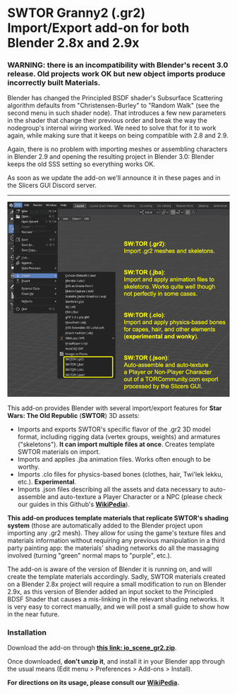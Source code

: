 # SWTOR Granny2 (.gr2) Import/Export add-on for both Blender 2.8x and 2.9x

### WARNING: there is an incompatibility with Blender's recent 3.0 release. Old projects work OK but new object imports produce incorrectly built Materials.

Blender has changed the Principled BSDF shader's Subsurface Scattering algorithm defaults from "Christensen-Burley" to "Random Walk" (see the second menu in such shader node). That introduces a few new parameters in the shader that change their previous order and break the way the nodegroup's internal wiring worked. We need to solve that for it to work again, while making sure that it keeps on being compatible with 2.8 and 2.9.

Again, there is no problem with importing meshes or assembling characters in Blender 2.9 and opening the resulting project in Blender 3.0: Blender keeps the old SSS setting so everything works OK.

As soon as we update the add-on we'll announce it in these pages and in the Slicers GUI Discord server.

---

![](https://github.com/SWTOR-Slicers/WikiPedia/blob/main/images/other-repositories/gr2-plugin/gr2_addon_010.png)

This add-on provides Blender with several import/export features for **Star Wars: The Old Republic** (**SWTOR**) 3D assets:

* Imports and exports SWTOR's specific flavor of the .gr2 3D model format, including rigging data (vertex groups, weights) and armatures ("skeletons"). **It can import multiple files at once**. Creates template SWTOR materials on import.
* Imports and applies .jba animation files. Works often enough to be worthy.
* Imports .clo files for physics-based bones (clothes, hair, Twi'lek lekku, etc.). **Experimental**.
* Imports .json files describing all the assets and data necessary to auto-assemble and auto-texture a Player Character or a NPC (please check our guides in this Github's [**WikiPedia**](https://github.com/SWTOR-Slicers/WikiPedia/other-repositories/gr2-plugin/gr2_addon_010.png)).

**This add-on produces template materials that replicate SWTOR's shading system** (those are automatically added to the Blender project upon importing any .gr2 mesh). They allow for using the game's texture files and materials information without requiring any previous manipulation in a third party painting app: the materials' shading networks do all the massaging involved (turning "green" normal maps to "purple", etc.).

The add-on is aware of the version of Blender it is running on, and will create the template materials accordingly. Sadly, SWTOR materials created on a Blender 2.8x project will require a small modification to run on Blender 2.9x, as this version of Blender added an input socket to the Principled BDSF Shader that causes a mis-linking in the relevant shading networks. It is very easy to correct manually, and we will post a small guide to show how in the near future.

### Installation

Download the add-on through [**this link: io_scene_gr2.zip**](https://github.com/SWTOR-Slicers/Granny2-Plug-In-Blender-2.8x/raw/master/io_scene_gr2.zip).

Once downloaded, **don't unzip it**, and install it in your Blender app through the usual means (Edit menu > Preferences > Add-ons > Install).

**For directions on its usage, please consult our [**WikiPedia**](https://github.com/SWTOR-Slicers/WikiPedia/wiki).**

